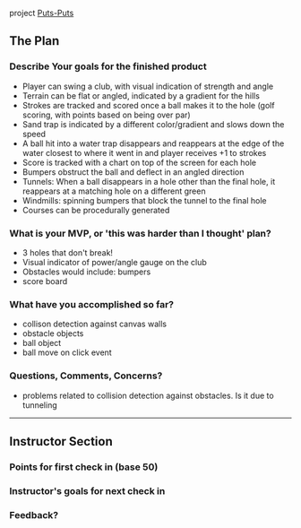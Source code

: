project
[Puts-Puts](https://github.com/brennanholtzclaw/game_time)

## The Plan

### Describe Your goals for the finished product
* Player can swing a club, with visual indication of strength and angle
* Terrain can be flat or angled, indicated by a gradient for the hills
* Strokes are tracked and scored once a ball makes it to the hole (golf scoring, with points based on being over par)
* Sand trap is indicated by a different color/gradient and slows down the speed
* A ball hit into a water trap disappears and reappears at the edge of the water closest to where it went in and player receives +1 to strokes
* Score is tracked with a chart on top of the screen for each hole
* Bumpers obstruct the ball and deflect in an angled direction
* Tunnels: When a ball disappears in a hole other than the final hole, it reappears at a matching hole on a different green
* Windmills: spinning bumpers that block the tunnel to the final hole
* Courses can be procedurally generated

### What is your MVP, or 'this was harder than I thought' plan?
* 3 holes that don't break!
* Visual indicator of power/angle gauge on the club
* Obstacles would include: bumpers
* score board

### What have you accomplished so far?
* collison detection against canvas walls
* obstacle objects
* ball object
* ball move on click event

### Questions, Comments, Concerns?
* problems related to collision detection against obstacles. Is it due to tunneling
-----
## Instructor Section

### Points for first check in (base 50)

### Instructor's goals for next check in

### Feedback?

